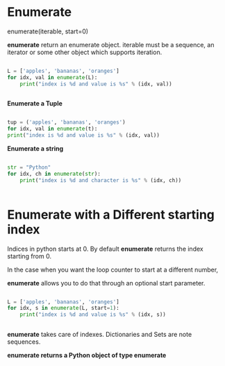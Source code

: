 # Enumerate 



enumerate(iterable, start=0)



**enumerate** return an enumerate object. iterable must be a sequence, an iterator or some other object which supports iteration. 



```python

L = ['apples', 'bananas', 'oranges']
for idx, val in enumerate(L): 
    print("index is %d and value is %s" % (idx, val))
    
```



**Enumerate a Tuple**



```python

tup = ('apples', 'bananas', 'oranges')
for idx, val in enumerate(t):
print("index is %d and value is %s" % (idx, val))

```

**Enumerate a string**



```python

str = "Python"
for idx, ch in enumerate(str): 
    print("index is %d and character is %s" % (idx, ch))
    
```



# Enumerate with a Different starting index





Indices in python starts at 0. By default **enumerate** returns the index starting from 0. 

In the case when you want the loop counter to start at a different number, 



**enumerate** allows you to do that through an optional start parameter. 



```python

L = ['apples', 'bananas', 'oranges']
for idx, s in enumerate(L, start=1): 
    print("index is %d and value is %s" % (idx, s))
    
```

**enumerate** takes care of indexes. Dictionaries and Sets are note sequences. 



**enumerate returns a Python object of type enumerate**

